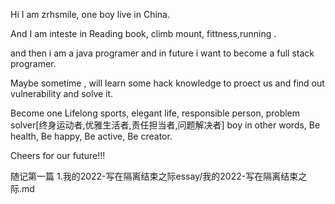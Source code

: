 Hi I am zrhsmile, one boy live in China. 

And I am inteste in Reading book, climb mount, fittness,running .

and then i am a java programer and in future i want to become a full stack programer. 

Maybe sometime , will learn some hack knowledge to proect us and find out vulnerability and solve it. 

Become one Lifelong sports, elegant life, responsible person, problem solver[终身运动者,优雅生活者,责任担当者,问题解决者] boy
in other words, Be health, Be happy, Be active, Be creator.

Cheers for our future!!!

随记第一篇
1.我的2022-写在隔离结束之际essay/我的2022-写在隔离结束之际.md
